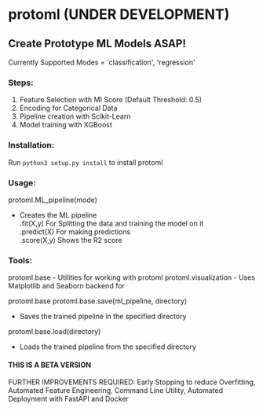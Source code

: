 # protoml (UNDER DEVELOPMENT)
## Create Prototype ML Models ASAP!
Currently Supported Modes = 'classification', 'regression'

### Steps:
1. Feature Selection with MI Score (Default Threshold: 0.5)
2. Encoding for Categorical Data
3. Pipeline creation with Scikit-Learn
4. Model training with XGBoost

### Installation:
Run `python3 setup.py install` to install protoml

### Usage:
protoml.ML_pipeline(mode)
- Creates the ML pipeline <br>
.fit(X,y) For Splitting the data and training the model on it <br>
.predict(X) For making predictions <br>
.score(X,y) Shows the R2 score 

### Tools:
protoml.base - Utilities for working with protoml
protoml.visualization - Uses Matplotlib and Seaborn backend for

protoml.base
protoml.base.save(ml_pipeline, directory)
- Saves the trained pipeline in the specified directory

protoml.base.load(directory)
- Loads the trained pipeline from the specified directory



#### THIS IS A BETA VERSION
FURTHER IMPROVEMENTS REQUIRED: Early Stopping to reduce Overfitting, Automated Feature Engineering, Command Line Utility, Automated Deployment with FastAPI and Docker
